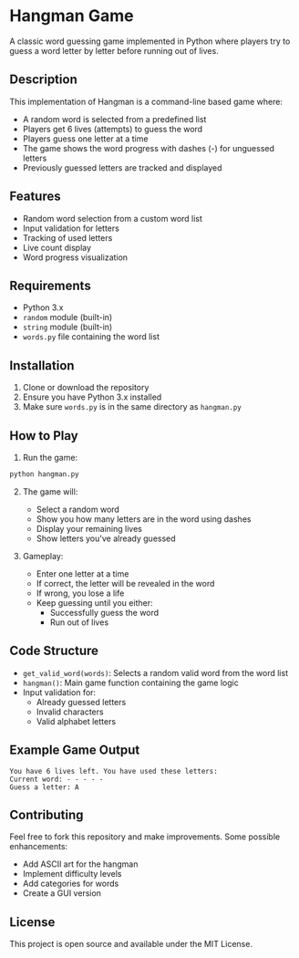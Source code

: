 # Hangman Game

A classic word guessing game implemented in Python where players try to guess a word letter by letter before running out of lives.

## Description

This implementation of Hangman is a command-line based game where:
- A random word is selected from a predefined list
- Players get 6 lives (attempts) to guess the word
- Players guess one letter at a time
- The game shows the word progress with dashes (-) for unguessed letters
- Previously guessed letters are tracked and displayed

## Features

- Random word selection from a custom word list
- Input validation for letters
- Tracking of used letters
- Live count display
- Word progress visualization

## Requirements

- Python 3.x
- `random` module (built-in)
- `string` module (built-in)
- `words.py` file containing the word list

## Installation

1. Clone or download the repository
2. Ensure you have Python 3.x installed
3. Make sure `words.py` is in the same directory as `hangman.py`

## How to Play

1. Run the game:
```bash
python hangman.py
```

2. The game will:
   - Select a random word
   - Show you how many letters are in the word using dashes
   - Display your remaining lives
   - Show letters you've already guessed

3. Gameplay:
   - Enter one letter at a time
   - If correct, the letter will be revealed in the word
   - If wrong, you lose a life
   - Keep guessing until you either:
     - Successfully guess the word
     - Run out of lives

## Code Structure

- `get_valid_word(words)`: Selects a random valid word from the word list
- `hangman()`: Main game function containing the game logic
- Input validation for:
  - Already guessed letters
  - Invalid characters
  - Valid alphabet letters

## Example Game Output

```
You have 6 lives left. You have used these letters: 
Current word: - - - - -
Guess a letter: A
```

## Contributing

Feel free to fork this repository and make improvements. Some possible enhancements:
- Add ASCII art for the hangman
- Implement difficulty levels
- Add categories for words
- Create a GUI version

## License

This project is open source and available under the MIT License.
